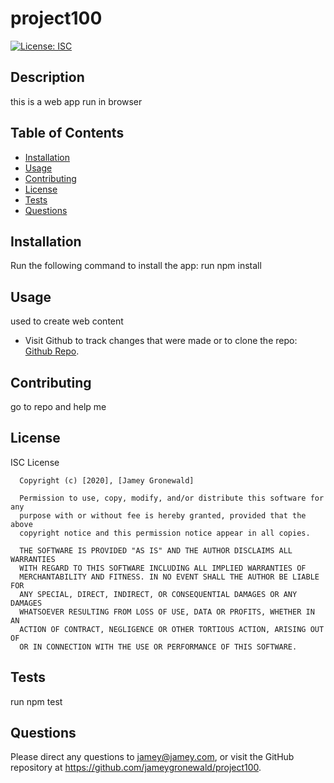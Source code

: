 # project100
  [![License: ISC](https://img.shields.io/badge/License-ISC-blue.svg)](https://opensource.org/licenses/ISC)

  ## Description
  this is a web app run in browser

  ## Table of Contents
  * [Installation](#Installation)
  * [Usage](#Usage)
  * [Contributing](#Contributing)
  * [License](#License)
  * [Tests](#Tests)
  * [Questions](#Questions)

  ## Installation
  Run the following command to install the app: run npm install

  ## Usage
  used to create web content

  * Visit Github to track changes that were made or to clone the repo: [Github Repo](https://github.com/jameygronewald/project100).

  ## Contributing
  go to repo and help me
  
  ## License
  ISC License

      Copyright (c) [2020], [Jamey Gronewald]
      
      Permission to use, copy, modify, and/or distribute this software for any
      purpose with or without fee is hereby granted, provided that the above
      copyright notice and this permission notice appear in all copies.
      
      THE SOFTWARE IS PROVIDED "AS IS" AND THE AUTHOR DISCLAIMS ALL WARRANTIES
      WITH REGARD TO THIS SOFTWARE INCLUDING ALL IMPLIED WARRANTIES OF
      MERCHANTABILITY AND FITNESS. IN NO EVENT SHALL THE AUTHOR BE LIABLE FOR
      ANY SPECIAL, DIRECT, INDIRECT, OR CONSEQUENTIAL DAMAGES OR ANY DAMAGES
      WHATSOEVER RESULTING FROM LOSS OF USE, DATA OR PROFITS, WHETHER IN AN
      ACTION OF CONTRACT, NEGLIGENCE OR OTHER TORTIOUS ACTION, ARISING OUT OF
      OR IN CONNECTION WITH THE USE OR PERFORMANCE OF THIS SOFTWARE.
  
  ## Tests
  run npm test

  ## Questions
  Please direct any questions to jamey@jamey.com, or visit the GitHub repository at https://github.com/jameygronewald/project100.